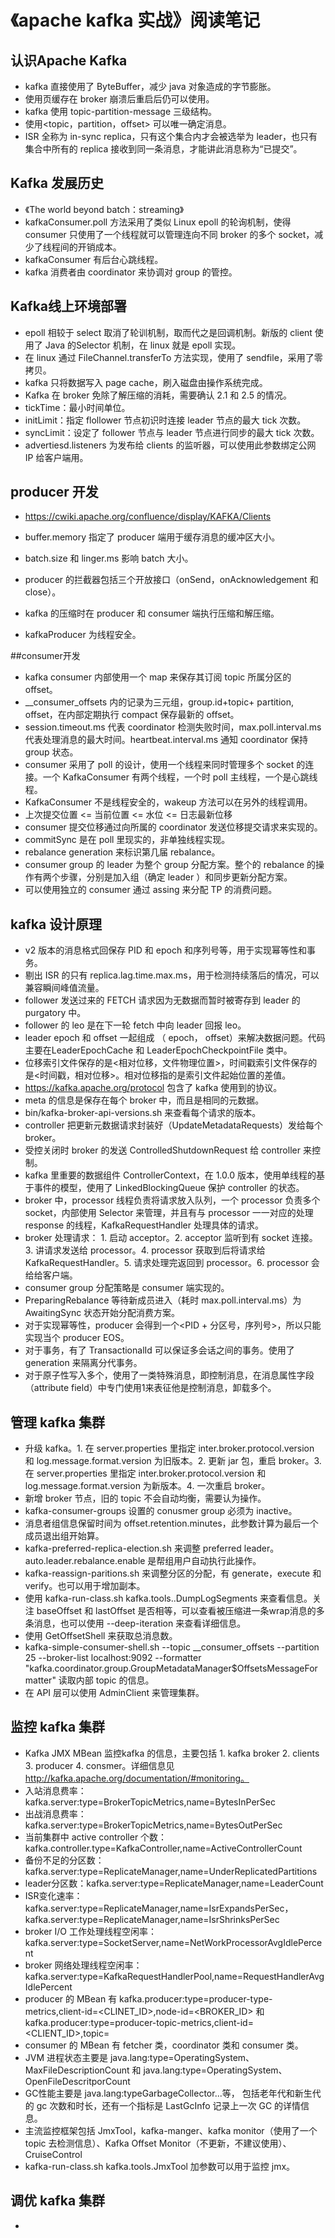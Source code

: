 # 《apache kafka 实战》阅读笔记

## 认识Apache Kafka

* kafka 直接使用了 ByteBuffer，减少 java 对象造成的字节膨胀。
* 使用页缓存在 broker 崩溃后重启后仍可以使用。
* kafka 使用 topic-partition-message 三级结构。
* 使用<topic，partition，offset> 可以唯一确定消息。
* ISR 全称为 in-sync replica，只有这个集合内才会被选举为 leader，也只有集合中所有的 replica 接收到同一条消息，才能讲此消息称为“已提交”。

## Kafka 发展历史

* 《The world beyond batch：streaming》
* kafkaConsumer.poll 方法采用了类似 Linux epoll 的轮询机制，使得 consumer 只使用了一个线程就可以管理连向不同 broker 的多个 socket，减少了线程间的开销成本。
* kafkaConsumer 有后台心跳线程。
* kafka 消费者由 coordinator 来协调对 group 的管控。

## Kafka线上环境部署

* epoll 相较于 select 取消了轮训机制，取而代之是回调机制。新版的 client 使用了 Java 的Selector 机制，在 linux 就是 epoll 实现。
* 在 linux 通过 FileChannel.transferTo 方法实现，使用了 sendfile，采用了零拷贝。
* kafka 只将数据写入 page cache，刷入磁盘由操作系统完成。
* Kafka 在 broker 免除了解压缩的消耗，需要确认 2.1 和 2.5 的情况。
* tickTime：最小时间单位。
* initLimit：指定 flollower 节点初识时连接 leader 节点的最大 tick 次数。
* syncLimit：设定了 follower 节点与 leader 节点进行同步的最大 tick 次数。
* advertiesd.listeners 为发布给 clients 的监听器，可以使用此参数绑定公网 IP 给客户端用。

## producer 开发

* https://cwiki.apache.org/confluence/display/KAFKA/Clients

* buffer.memory 指定了 producer 端用于缓存消息的缓冲区大小。
* batch.size 和 linger.ms 影响 batch 大小。
* producer 的拦截器包括三个开放接口（onSend，onAcknowledgement 和 close）。
* kafka 的压缩时在 producer 和 consumer 端执行压缩和解压缩。
* kafkaProducer 为线程安全。

##consumer开发

* kafka consumer 内部使用一个 map 来保存其订阅 topic 所属分区的 offset。
* __consumer_offsets 内的记录为三元组，group.id+topic+ partition, offset，在内部定期执行 compact 保存最新的 offset。
* session.timeout.ms 代表 coordinator 检测失败时间，max.poll.interval.ms 代表处理消息的最大时间。heartbeat.interval.ms 通知 coordinator 保持 group 状态。
* consumer 采用了 poll 的设计，使用一个线程来同时管理多个 socket 的连接。一个 KafkaConsumer 有两个线程，一个时 poll 主线程，一个是心跳线程。
* KafkaConsumer 不是线程安全的，wakeup 方法可以在另外的线程调用。
* 上次提交位置 <= 当前位置 <= 水位 <= 日志最新位移
* consumer 提交位移通过向所属的 coordinator 发送位移提交请求来实现的。
* commitSync 是在 poll 里现实的，非单独线程实现。
* rebalance generation 来标识第几届 rebalance。
* consumer group 的 leader 为整个 group 分配方案。整个的 rebalance 的操作有两个步骤，分别是加入组（确定 leader ）和同步更新分配方案。
* 可以使用独立的 consumer 通过 assing 来分配 TP 的消费问题。

## kafka 设计原理

* v2 版本的消息格式回保存 PID 和 epoch 和序列号等，用于实现幂等性和事务。
* 剔出 ISR 的只有 replica.lag.time.max.ms，用于检测持续落后的情况，可以兼容瞬间峰值流量。
* follower 发送过来的 FETCH 请求因为无数据而暂时被寄存到 leader 的 purgatory 中。
* follower 的 leo 是在下一轮 fetch 中向 leader 回报 leo。
* leader epoch 和 offset 一起组成 （ epoch， offset）来解决数据问题。代码主要在LeaderEpochCache 和 LeaderEpochCheckpointFile 类中。
* 位移索引文件保存的是<相对位移，文件物理位置>，时间戳索引文件保存的是<时间戳，相对位移>。相对位移指的是索引文件起始位置的差值。
* https://kafka.apache.org/protocol 包含了 kafka 使用到的协议。
* meta 的信息是保存在每个 broker 中，而且是相同的元数据。
* bin/kafka-broker-api-versions.sh 来查看每个请求的版本。
* controller 把更新元数据请求封装好（UpdateMetadataRequests）发给每个 broker。
*  受控关闭时 broker 的发送 ControlledShutdownRequest 给 controller 来控制。
* kafka 里重要的数据组件 ControllerContext，在 1.0.0 版本，使用单线程的基于事件的模型，使用了 LinkedBlockingQueue 保护 controller 的状态。
* broker 中，processor 线程负责将请求放入队列，一个 processor 负责多个 socket，内部使用 Selector 来管理，并且有与 processor 一一对应的处理 response 的线程，KafkaRequestHandler 处理具体的请求。
* broker 处理请求： 1. 启动 acceptor。2. acceptor 监听到有 socket 连接。3. 讲请求发送给 processor。4. processor 获取到后将请求给 KafkaRequestHandler。5. 请求处理完返回到 processor。6. processor 会给给客户端。
* consumer group 分配策略是 consumer 端实现的。
* PreparingRebalance 等待新成员进入（耗时 max.poll.interval.ms）为 AwaitingSync 状态开始分配消费方案。
* 对于实现幂等性，producer 会得到一个<PID + 分区号，序列号>，所以只能实现当个 producer EOS。
* 对于事务，有了 TransactionalId 可以保证多会话之间的事务。使用了 generation 来隔离分代事务。
* 对于原子性写入多个，使用了一类特殊消息，即控制消息，在消息属性字段（attribute field）中专门使用1来表征他是控制消息，卸载多个。

## 管理 kafka 集群

* 升级 kafka。1. 在 server.properties 里指定 inter.broker.protocol.version 和 log.message.format.version 为旧版本。2. 更新 jar 包，重启 broker。3. 在 server.properties 里指定 inter.broker.protocol.version 和 log.message.format.version 为新版本。4. 一次重启 broker。
* 新增 broker 节点，旧的 topic 不会自动均衡，需要认为操作。
* kafka-consumer-groups 设置的 conusmer group 必须为 inactive。
* 消息者组信息保留时间为 offset.retention.minutes，此参数计算为最后一个成员退出组开始算。
* kafka-preferred-replica-election.sh 来调整 preferred leader。auto.leader.rebalance.enable 是帮组用户自动执行此操作。
* kafka-reassign-paritions.sh 来调整分区的分配，有 generate，execute 和 verify。也可以用于增加副本。
* 使用 kafka-run-class.sh kafka.tools..DumpLogSegments 来查看信息。关注 baseOffset 和 lastOffset 是否相等，可以查看被压缩进一条wrap消息的多条消息，也可以使用 --deep-iteration 来查看详细信息。
* 使用 GetOffsetShell 来获取总消息数。
* kafka-simple-consumer-shell.sh --topic __consumer_offsets --partition 25 --broker-list localhost:9092 --formatter "kafka.coordinator.group.GroupMetadataManager\$OffsetsMessageFormatter" 读取内部 topic 的信息。
* 在 API 层可以使用 AdminClient 来管理集群。

## 监控 kafka 集群

* Kafka JMX MBean 监控kafka 的信息，主要包括 1. kafka broker 2. clients 3. producer 4. consmer。详细信息见 http://kafka.apache.org/documentation/#monitoring。
* 入站消息费率：kafka.server:type=BrokerTopicMetrics,name=BytesInPerSec 
* 出战消息费率：kafka.server:type=BrokerTopicMetrics,name=BytesOutPerSec 
* 当前集群中 active controller 个数：kafka.controller.type=KafkaController,name=ActiveControllerCount 
* 备份不足的分区数：kafka.server:type=ReplicateManager,name=UnderReplicatedPartitions
* leader分区数：kafka.server:type=ReplicateManager,name=LeaderCount
* ISR变化速率：kafka.server:type=ReplicateManager,name=IsrExpandsPerSec，kafka.server:type=ReplicateManager,name=IsrShrinksPerSec
* broker I/O 工作处理线程空闲率：kafka.server:type=SocketServer,name=NetWorkProcessorAvgIdlePercent
* broker 网络处理线程空闲率：kafka.server:type=KafkaRequestHandlerPool,name=RequestHandlerAvgIdlePercent
* producer 的 MBean 有 kafka.producer:type=producer-type-metrics,client-id=<CLINET_ID>,node-id=<BROKER_ID> 和 kafka.producer:type=producer-topic-metrics,client-id=<CLIENT_ID>,topic=<TOPIC>
* consumer 的 MBean 有 fetcher 类，coordinator 类和 consumer 类。
* JVM 进程状态主要是 java.lang:type=OperatingSystem、MaxFileDescriptionCount 和 java.lang:type=OperatingSystem、OpenFileDescritporCount
* GC性能主要是 java.lang:typeGarbageCollector...等， 包括老年代和新生代的 gc 次数和时长，还有一个指标是 LastGcInfo 记录上一次 GC 的详情信息。
* 主流监控框架包括 JmxTool，kafka-manger、kafka monitor（使用了一个 topic 去检测信息）、Kafka Offset Monitor（不更新，不建议使用）、CruiseControl 
* kafka-run-class.sh kafka.tools.JmxTool 加参数可以用于监控 jmx。

## 调优 kafka 集群

* 























